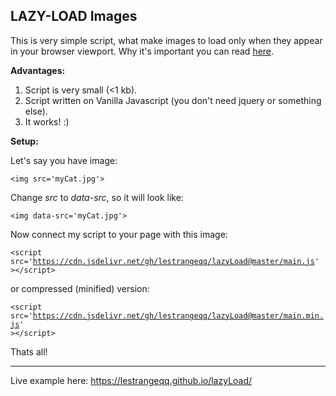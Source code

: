 ## LAZY-LOAD Images

This is very simple script, what make images to load only when they appear in your browser viewport. Why it's important you can read <a href='https://web.dev/browser-level-image-lazy-loading/'>here</a>.

<b>Advantages:</b>

1. Script is very small (<1 kb).
2. Script written on Vanilla Javascript (you don't need jquery or something else).
3. It works! :)

<b>Setup:</b>

Let's say you have image:

<code>&lt;img src='myCat.jpg'&gt;</code>

Change <i>src</i> to <i>data-src</i>, so it will look like:

<code>&lt;img data-src='myCat.jpg'&gt;</code>

Now connect my script to your page with this image:

<code>&lt;script src='https://cdn.jsdelivr.net/gh/lestrangeqq/lazyLoad@master/main.js' &gt;&lt;/script&gt;</code>

or compressed (minified) version:

<code>&lt;script src='https://cdn.jsdelivr.net/gh/lestrangeqq/lazyLoad@master/main.min.js' &gt;&lt;/script&gt;</code>

Thats all!

<hr>

Live example here: <a href='https://lestrangeqq.github.io/lazyLoad/'>https://lestrangeqq.github.io/lazyLoad/</a>
